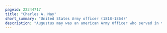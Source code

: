 ```yaml
---
pageid: 22344717
title: "Charles A. May"
short_summary: "United States Army officer (1818-1864)"
description: "Augustus may was an american Army Officer who served in the mexican War and other Campaigns over a 25-year Career. He is best known for successfully leading a cavalry charge against Mexican artillery at the Battle of Resaca de la Palma."
---
```

